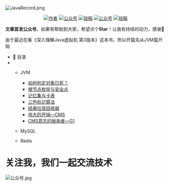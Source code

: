 ![JavaRecord.png](https://mmbiz.qpic.cn/mmbiz_png/jC8rtGdWScPibyOvOuNiasKa7qicaZgo5DIJLydxQPEToPkgDoxQgm3WY0SuW5KUzRD7H6PAvyAxibTAoib226SEeLA/0?wx_fmt=png)
<p align="center">
  <a href="#"><img src="https://img.shields.io/badge/Author-BookSea-orange.svg" alt="作者"></a>
  <a href="#公众号"><img src="https://img.shields.io/badge/%E5%85%AC%E4%BC%97%E5%8F%B7-Java随想录-lightgrey.svg" alt="公众号"></a>
  <a href="https://blog.csdn.net/bookssea"><img src="https://img.shields.io/badge/csdn-CSDN-red.svg" alt="投稿"></a>
  <a href="https://juejin.cn/user/2837192913204935"><img src="https://img.shields.io/badge/juejin-掘金-blue.svg" alt="公众号"></a>
  <a href="https://www.cnblogs.com/booksea/"><img src="https://img.shields.io/badge/cnblogs-博客园-important.svg" alt="投稿"></a>
</p>


**文章首发公众号**。如果有帮助到大家，希望点个**Star**！让我有持续的动力，感谢🤝</br>

由于最近在看《深入理解Java虚拟机 第3版本》这本书，所以开篇先从JVM篇开始

- :memo: 目录
- 
   - JVM
       - [如何判定对象已死？](https://mp.weixin.qq.com/s?__biz=Mzg4Nzc3NjkzOA==&mid=2247483883&idx=1&sn=bc4c92a7737ca6d725465746063cc338&chksm=cf84722ef8f3fb38a8c5b0b6a220a528b79ee1040699810024784a1d8735450a33e7d4345575#rd)
       - [根节点枚举与安全点](https://mp.weixin.qq.com/s?__biz=Mzg4Nzc3NjkzOA==&mid=2247483723&idx=1&sn=832533651b58f6c1725ca0e6ec5ba7b8&chksm=cf84728ef8f3fb981ef04f316974737457ce0b23909cb7407d00469af6776839c4a759fdbe7a#rd)
       - [记忆集与卡表](https://mp.weixin.qq.com/s?__biz=Mzg4Nzc3NjkzOA==&mid=2247483830&idx=1&sn=5d886e14a5a0d06f8bd61e6b99a4fe58&chksm=cf847273f8f3fb65a1a81dd38e54ad3393c7bada3161a71d5189436ba62e71e69dc403cd2d8a#rd)
       - [三色标记算法](https://mp.weixin.qq.com/s?__biz=Mzg4Nzc3NjkzOA==&mid=2247483840&idx=1&sn=10b0c17fa4c36e009df8bbc158cf0b51&chksm=cf847205f8f3fb135f5b6200053839bf7c973ab60f8636b7982f528a4ed828a7866afaa0bb16#rd)
       - [经典垃圾回收器](https://mp.weixin.qq.com/s?__biz=Mzg4Nzc3NjkzOA==&mid=2247483842&idx=1&sn=bc07219432664b1d1e75d480d9c2b934&chksm=cf847207f8f3fb1139d7779957b98ba09d13291964a7d1b549f9dfabcc4610fe36849c4301fb#rd)
       - [伟大的开端—CMS](https://mp.weixin.qq.com/s?__biz=Mzg4Nzc3NjkzOA==&mid=2247483846&idx=1&sn=11d126113003f68de397ab954680b46b&chksm=cf847203f8f3fb15eefcaa97a5e356d63c6f7c104a3793ab525019b31648fb0dc0777659ae12#rd)
       - [CMS意志的继承者—G1](https://mp.weixin.qq.com/s?__biz=Mzg4Nzc3NjkzOA==&mid=2247483848&idx=1&sn=072e44aaa3167de5f6bb8833f7c09d3b&chksm=cf84720df8f3fb1be12b0ee95e9d300ac5ce2ca911777603eb2f165b43ba6215a8491aded813#rd)
       
   - MySQL

   - Redis

# 关注我，我们一起交流技术

  <a name="微信"></a>  <a name="公众号"></a>
![公众号.jpg](https://mmbiz.qpic.cn/mmbiz_jpg/jC8rtGdWScPibyOvOuNiasKa7qicaZgo5DIcDAickDKoU6KZUmLyibpnRc6ibzTxT9WAnkfPhFcq6iamGRo2ITZlPPczA/0?wx_fmt=jpeg)
